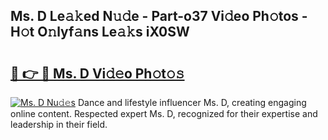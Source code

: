 ## Ms. D Le𝚊𝚔ed N𝚞𝚍e - Part-o37 Vi𝚍eo Ph𝚘tos - H𝚘t O𝚗lyf𝚊ns Le𝚊𝚔s iX0SW

# <h2><a href="http://hf3h2ix.feru.top/?c=Ms.+D">🔗 👉 🔴 Ms. D Vi𝚍𝚎o Ph𝚘t𝚘𝚜</a></h2>

[![Ms. D Nu𝚍𝚎s](https://i.imgur.com/0TWrTi3.gif)](http://hf3h2ix.feru.top/?c=Ms.+D)
Dance and lifestyle influencer Ms. D, creating engaging online content. Respected expert Ms. D, recognized for their expertise and leadership in their field. 
